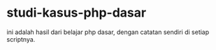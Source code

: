 # studi-kasus-php-dasar
ini adalah hasil dari belajar php dasar, dengan catatan sendiri di setiap scriptnya.
